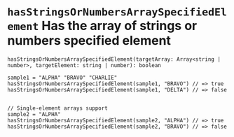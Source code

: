 # `hasStringsOrNumbersArraySpecifiedElement` Has the array of strings or numbers specified element

```
hasStringsOrNumbersArraySpecifiedElement(targetArray: Array<string | number>, targetElement: string | number): boolean
```

```stylus
sample1 = "ALPHA" "BRAVO" "CHARLIE"
hasStringsOrNumbersArraySpecifiedElement(sample1, "BRAVO") // => true
hasStringsOrNumbersArraySpecifiedElement(sample1, "DELTA") // => false


// Single-element arrays support
sample2 = "ALPHA"
hasStringsOrNumbersArraySpecifiedElement(sample2, "ALPHA") // => true
hasStringsOrNumbersArraySpecifiedElement(sample2, "BRAVO") // => false
```
